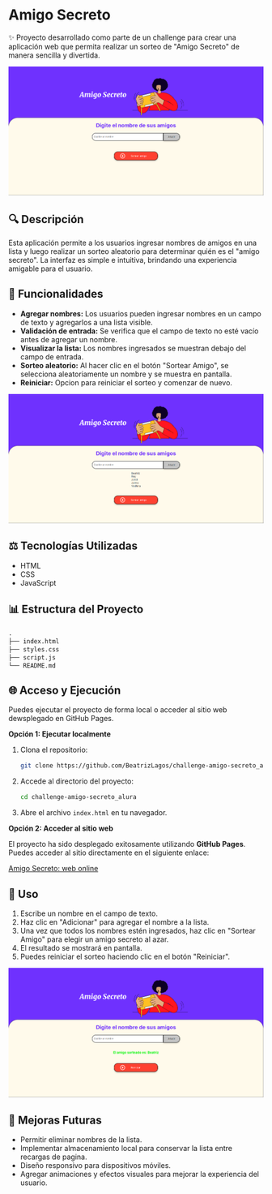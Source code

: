 # Amigo Secreto

✨ Proyecto desarrollado como parte de un challenge para crear una aplicación web que permita realizar un sorteo de "Amigo Secreto" de manera sencilla y divertida.

![Interfaz de la aplicación](/assets/amigo_secreto_inicio.png)

## 🔍 Descripción
Esta aplicación permite a los usuarios ingresar nombres de amigos en una lista y luego realizar un sorteo aleatorio para determinar quién es el "amigo secreto". La interfaz es simple e intuitiva, brindando una experiencia amigable para el usuario.

## 📝 Funcionalidades
- **Agregar nombres:** Los usuarios pueden ingresar nombres en un campo de texto y agregarlos a una lista visible.
- **Validación de entrada:** Se verifica que el campo de texto no esté vacío antes de agregar un nombre.
- **Visualizar la lista:** Los nombres ingresados se muestran debajo del campo de entrada.
- **Sorteo aleatorio:** Al hacer clic en el botón "Sortear Amigo", se selecciona aleatoriamente un nombre y se muestra en pantalla.
- **Reiniciar:** Opcion para reiniciar el sorteo y comenzar de nuevo.

![Interfaz de la aplicación](/assets/amigo_secreto_lista.png)

## ⚖️ Tecnologías Utilizadas
- HTML
- CSS
- JavaScript

## 📊 Estructura del Proyecto
```
.
├── index.html
├── styles.css
├── script.js
└── README.md
```

## 🌐 Acceso y Ejecución
Puedes ejecutar el proyecto de forma local o acceder al sitio web dewsplegado en GitHub Pages.

**Opción 1: Ejecutar localmente**
1. Clona el repositorio:
   ```bash
   git clone https://github.com/BeatrizLagos/challenge-amigo-secreto_alura
   ```
2. Accede al directorio del proyecto:
   ```bash
   cd challenge-amigo-secreto_alura
   ```
3. Abre el archivo `index.html` en tu navegador.

**Opción 2: Acceder al sitio web**

El proyecto ha sido desplegado exitosamente utilizando **GitHub Pages**. Puedes acceder al sitio directamente en el siguiente enlace:

[Amigo Secreto: web online](https://beatrizlagos.github.io/challenge-amigo-secreto_alura//)

## 🔄 Uso
1. Escribe un nombre en el campo de texto.
2. Haz clic en "Adicionar" para agregar el nombre a la lista.
3. Una vez que todos los nombres estén ingresados, haz clic en "Sortear Amigo" para elegir un amigo secreto al azar.
4. El resultado se mostrará en pantalla.
5. Puedes reiniciar el sorteo haciendo clic en el botón "Reiniciar".

![Interfaz de la aplicación](/assets/amigo_secreto_resultado.png)

## 🔧 Mejoras Futuras
- Permitir eliminar nombres de la lista.
- Implementar almacenamiento local para conservar la lista entre recargas de pagina.
- Diseño responsivo para dispositivos móviles.
- Agregar animaciones y efectos visuales para mejorar la experiencia del usuario.
